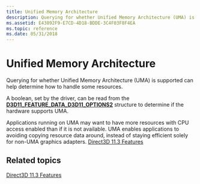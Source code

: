```yaml
---
title: Unified Memory Architecture
description: Querying for whether Unified Memory Architecture (UMA) is supported can help determine how to handle some resources.
ms.assetid: E43892F9-E7CD-4D18-BDDE-3C4F03F8F4EA
ms.topic: reference
ms.date: 05/31/2018
---
```


# Unified Memory Architecture

Querying for whether Unified Memory Architecture (UMA) is supported can help determine how to handle some resources.

A boolean, set by the driver, can be read from the [**D3D11\_FEATURE\_DATA\_D3D11\_OPTIONS2**](/windows/desktop/api/D3D11/ns-d3d11-d3d11_feature_data_d3d11_options2) structure to determine if the hardware supports UMA.

Applications running on UMA may want to have more resources with CPU access enabled than if it is not available. UMA enables applications to avoiding copying resource data around, instead of staying efficient solely for non-UMA graphics adapters. [Direct3D 11.3 Features](direct3d-11-3-features.md)

## Related topics

<dl> <dt>

[Direct3D 11.3 Features](direct3d-11-3-features.md)
</dt> </dl>

 

 




